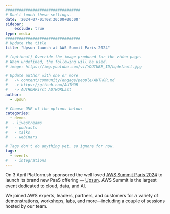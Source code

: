```yaml
---
#################################
# Don't touch these settings.
date: '2024-07-01T08:30:00+00:00'
sidebar:
    exclude: true
type: media
#################################
# Update the title
title: "Upsun launch at AWS Summit Paris 2024"

# (optional) Override the image produced for the video page.
# When undefined, the following will be used.
# image: https://img.youtube.com/vi/YOUTUBE_ID/hqdefault.jpg

# Update author with one or more
#   -> content/community/engage/people/AUTHOR.md
#   -> https://github.com/AUTHOR
#   -> AUTHORFirst AUTHORLast
author:
  - upsun
  
# Choose ONE of the options below:
categories:
  - demos
#  - livestreams
#   - podcasts
#   - talks
#   - webinars

# Tags don't do anything yet, so ignore for now.
tags:
  - events
#   - integrations
---
```


On 3 April Platform.sh sponsored the well loved [AWS Summit Paris 2024](https://aws.amazon.com/fr/events/summits/emea/paris/) 
to launch its brand new PaaS offering — [Upsun](https://www.upsun.com). 
AWS Summit is the largest event dedicated to cloud, data, and AI.

We joined AWS experts, leaders, partners, and customers for a variety of demonstrations, workshops, labs, 
and more—including a couple of sessions hosted by our team.
